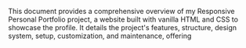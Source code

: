 This document provides a comprehensive overview of my Responsive Personal Portfolio project, a website built with vanilla HTML and CSS to showcase the profile. It details the project's features, structure, design system, setup, customization, and maintenance, offering 
